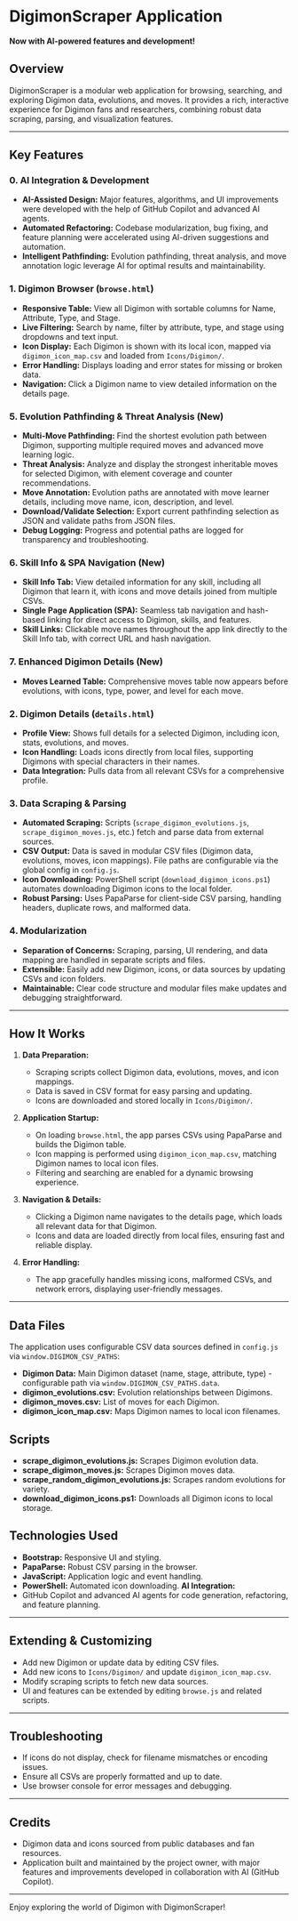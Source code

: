 # DigimonScraper Application
**Now with AI-powered features and development!**
## Overview
DigimonScraper is a modular web application for browsing, searching, and exploring Digimon data, evolutions, and moves. It provides a rich, interactive experience for Digimon fans and researchers, combining robust data scraping, parsing, and visualization features.

---

## Key Features
### 0. AI Integration & Development
- **AI-Assisted Design:** Major features, algorithms, and UI improvements were developed with the help of GitHub Copilot and advanced AI agents.
- **Automated Refactoring:** Codebase modularization, bug fixing, and feature planning were accelerated using AI-driven suggestions and automation.
- **Intelligent Pathfinding:** Evolution pathfinding, threat analysis, and move annotation logic leverage AI for optimal results and maintainability.

### 1. Digimon Browser (`browse.html`)
- **Responsive Table:** View all Digimon with sortable columns for Name, Attribute, Type, and Stage.
- **Live Filtering:** Search by name, filter by attribute, type, and stage using dropdowns and text input.
- **Icon Display:** Each Digimon is shown with its local icon, mapped via `digimon_icon_map.csv` and loaded from `Icons/Digimon/`.
- **Error Handling:** Displays loading and error states for missing or broken data.
- **Navigation:** Click a Digimon name to view detailed information on the details page.
### 5. Evolution Pathfinding & Threat Analysis (New)
- **Multi-Move Pathfinding:** Find the shortest evolution path between Digimon, supporting multiple required moves and advanced move learning logic.
- **Threat Analysis:** Analyze and display the strongest inheritable moves for selected Digimon, with element coverage and counter recommendations.
- **Move Annotation:** Evolution paths are annotated with move learner details, including move name, icon, description, and level.
- **Download/Validate Selection:** Export current pathfinding selection as JSON and validate paths from JSON files.
- **Debug Logging:** Progress and potential paths are logged for transparency and troubleshooting.

### 6. Skill Info & SPA Navigation (New)
- **Skill Info Tab:** View detailed information for any skill, including all Digimon that learn it, with icons and move details joined from multiple CSVs.
- **Single Page Application (SPA):** Seamless tab navigation and hash-based linking for direct access to Digimon, skills, and features.
- **Skill Links:** Clickable move names throughout the app link directly to the Skill Info tab, with correct URL and hash navigation.

### 7. Enhanced Digimon Details (New)
- **Moves Learned Table:** Comprehensive moves table now appears before evolutions, with icons, type, power, and level for each move.

### 2. Digimon Details (`details.html`)
- **Profile View:** Shows full details for a selected Digimon, including icon, stats, evolutions, and moves.
- **Icon Handling:** Loads icons directly from local files, supporting Digimons with special characters in their names.
- **Data Integration:** Pulls data from all relevant CSVs for a comprehensive profile.

### 3. Data Scraping & Parsing
- **Automated Scraping:** Scripts (`scrape_digimon_evolutions.js`, `scrape_digimon_moves.js`, etc.) fetch and parse data from external sources.
- **CSV Output:** Data is saved in modular CSV files (Digimon data, evolutions, moves, icon mappings). File paths are configurable via the global config in `config.js`.
- **Icon Downloading:** PowerShell script (`download_digimon_icons.ps1`) automates downloading Digimon icons to the local folder.
- **Robust Parsing:** Uses PapaParse for client-side CSV parsing, handling headers, duplicate rows, and malformed data.

### 4. Modularization
- **Separation of Concerns:** Scraping, parsing, UI rendering, and data mapping are handled in separate scripts and files.
- **Extensible:** Easily add new Digimon, icons, or data sources by updating CSVs and icon folders.
- **Maintainable:** Clear code structure and modular files make updates and debugging straightforward.

---

## How It Works

1. **Data Preparation:**
   - Scraping scripts collect Digimon data, evolutions, moves, and icon mappings.
   - Data is saved in CSV format for easy parsing and updating.
   - Icons are downloaded and stored locally in `Icons/Digimon/`.

2. **Application Startup:**
   - On loading `browse.html`, the app parses CSVs using PapaParse and builds the Digimon table.
   - Icon mapping is performed using `digimon_icon_map.csv`, matching Digimon names to local icon files.
   - Filtering and searching are enabled for a dynamic browsing experience.

3. **Navigation & Details:**
   - Clicking a Digimon name navigates to the details page, which loads all relevant data for that Digimon.
   - Icons and data are loaded directly from local files, ensuring fast and reliable display.

4. **Error Handling:**
   - The app gracefully handles missing icons, malformed CSVs, and network errors, displaying user-friendly messages.

---

## Data Files
The application uses configurable CSV data sources defined in `config.js` via `window.DIGIMON_CSV_PATHS`:
- **Digimon Data:** Main Digimon dataset (name, stage, attribute, type) - configurable path via `window.DIGIMON_CSV_PATHS.data`.
- **digimon_evolutions.csv:** Evolution relationships between Digimons.
- **digimon_moves.csv:** List of moves for each Digimon.
- **digimon_icon_map.csv:** Maps Digimon names to local icon filenames.

## Scripts
- **scrape_digimon_evolutions.js:** Scrapes Digimon evolution data.
- **scrape_digimon_moves.js:** Scrapes Digimon moves data.
- **scrape_random_digimon_evolutions.js:** Scrapes random evolutions for variety.
- **download_digimon_icons.ps1:** Downloads all Digimon icons to local storage.

## Technologies Used
- **Bootstrap:** Responsive UI and styling.
- **PapaParse:** Robust CSV parsing in the browser.
- **JavaScript:** Application logic and event handling.
- **PowerShell:** Automated icon downloading.
**AI Integration:**
- GitHub Copilot and advanced AI agents for code generation, refactoring, and feature planning.
---

## Extending & Customizing
- Add new Digimon or update data by editing CSV files.
- Add new icons to `Icons/Digimon/` and update `digimon_icon_map.csv`.
- Modify scraping scripts to fetch new data sources.
- UI and features can be extended by editing `browse.js` and related scripts.

---

## Troubleshooting
- If icons do not display, check for filename mismatches or encoding issues.
- Ensure all CSVs are properly formatted and up to date.
- Use browser console for error messages and debugging.

---

## Credits

- Digimon data and icons sourced from public databases and fan resources.
- Application built and maintained by the project owner, with major features and improvements developed in collaboration with AI (GitHub Copilot).

---

Enjoy exploring the world of Digimon with DigimonScraper!